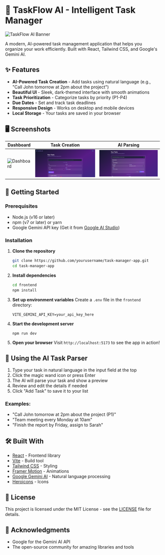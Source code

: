 # 🚀 TaskFlow AI - Intelligent Task Manager

![TaskFlow AI Banner](./frontend/public/images/taskflow-banner.png)

A modern, AI-powered task management application that helps you organize your work efficiently. Built with React, Tailwind CSS, and Google's Gemini AI.

## ✨ Features

- **AI-Powered Task Creation** - Add tasks using natural language (e.g., "Call John tomorrow at 2pm about the project")
- **Beautiful UI** - Sleek, dark-themed interface with smooth animations
- **Task Prioritization** - Categorize tasks by priority (P1-P4)
- **Due Dates** - Set and track task deadlines
- **Responsive Design** - Works on desktop and mobile devices
- **Local Storage** - Your tasks are saved in your browser

## 🖥️ Screenshots

| Dashboard | Task Creation | AI Parsing |
|-----------|---------------|------------|
| ![Dashboard](./frontend/public/images/dashboard.png) | ![Task Creation](./frontend/public/images/task-creation.png) | ![AI Parsing](./frontend/public/images/ai-parsing.png) |

## 🚀 Getting Started

### Prerequisites

- Node.js (v16 or later)
- npm (v7 or later) or yarn
- Google Gemini API key (Get it from [Google AI Studio](https://ai.google.dev/))

### Installation

1. **Clone the repository**
   ```bash
   git clone https://github.com/yourusername/task-manager-app.git
   cd task-manager-app
   ```

2. **Install dependencies**
   ```bash
   cd frontend
   npm install
   ```

3. **Set up environment variables**
   Create a `.env` file in the `frontend` directory:
   ```env
   VITE_GEMINI_API_KEY=your_api_key_here
   ```

4. **Start the development server**
   ```bash
   npm run dev
   ```

5. **Open your browser**
   Visit `http://localhost:5173` to see the app in action!

## 🤖 Using the AI Task Parser

1. Type your task in natural language in the input field at the top
2. Click the magic wand icon or press Enter
3. The AI will parse your task and show a preview
4. Review and edit the details if needed
5. Click "Add Task" to save it to your list

### Examples:
- "Call John tomorrow at 2pm about the project (P1)"
- "Team meeting every Monday at 10am"
- "Finish the report by Friday, assign to Sarah"

## 🛠️ Built With

- [React](https://reactjs.org/) - Frontend library
- [Vite](https://vitejs.dev/) - Build tool
- [Tailwind CSS](https://tailwindcss.com/) - Styling
- [Framer Motion](https://www.framer.com/motion/) - Animations
- [Google Gemini AI](https://ai.google.dev/) - Natural language processing
- [Heroicons](https://heroicons.com/) - Icons

## 📝 License

This project is licensed under the MIT License - see the [LICENSE](LICENSE) file for details.

## 🙏 Acknowledgments

- Google for the Gemini AI API
- The open-source community for amazing libraries and tools
